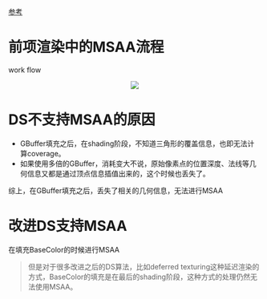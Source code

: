 
[参考](./https://www.zhihu.com/search?type=content&q=%E5%BB%B6%E8%BF%9F%E6%B8%B2%E6%9F%93%20msaa)

# 前项渲染中的MSAA流程
work flow

<div align="center">

![][MSAAWorkFlow]

</div>

[MSAAWorkFlow]: ./MSAAWorkFlow.jpg

# DS不支持MSAA的原因
- GBuffer填充之后，在shading阶段，不知道三角形的覆盖信息，也即无法计算coverage。
- 如果使用多倍的GBuffer，消耗变大不说，原始像素点的位置深度、法线等几何信息又都是通过顶点信息插值出来的，这个时候也丢失了。

综上，在GBuffer填充之后，丢失了相关的几何信息，无法进行MSAA

# 改进DS支持MSAA
在填充BaseColor的时候进行MSAA
> 但是对于很多改进之后的DS算法，比如deferred texturing这种延迟渲染的方式，BaseColor的填充是在最后的shading阶段，这种方式的处理仍然无法使用MSAA。
